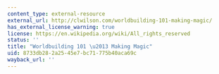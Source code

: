 ```yaml
---
content_type: external-resource
external_url: http://clwilson.com/worldbuilding-101-making-magic/
has_external_license_warning: true
license: https://en.wikipedia.org/wiki/All_rights_reserved
status: ''
title: "Worldbuilding 101 \u2013 Making Magic"
uid: 8733db28-2a25-45e7-bc71-775b40aca69c
wayback_url: ''
---
```

